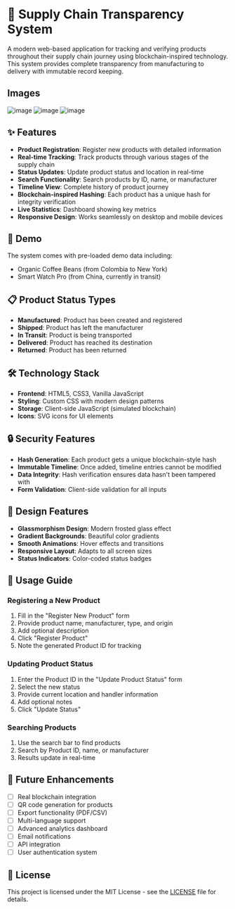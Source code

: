 # 🔗 Supply Chain Transparency System

A modern web-based application for tracking and verifying products throughout their supply chain journey using blockchain-inspired technology. This system provides complete transparency from manufacturing to delivery with immutable record keeping.

## Images
![image](https://github.com/user-attachments/assets/473fa6b2-70d8-432c-a5a2-19a32bbaba04)
![image](https://github.com/user-attachments/assets/c75df6d8-a6db-48b0-a8be-0e9a532eafe4)
![image](https://github.com/user-attachments/assets/34351680-326c-42d2-911a-125ea8168b05)

## ✨ Features

- **Product Registration**: Register new products with detailed information
- **Real-time Tracking**: Track products through various stages of the supply chain
- **Status Updates**: Update product status and location in real-time
- **Search Functionality**: Search products by ID, name, or manufacturer
- **Timeline View**: Complete history of product journey
- **Blockchain-inspired Hashing**: Each product has a unique hash for integrity verification
- **Live Statistics**: Dashboard showing key metrics
- **Responsive Design**: Works seamlessly on desktop and mobile devices

## 🚀 Demo

The system comes with pre-loaded demo data including:
- Organic Coffee Beans (from Colombia to New York)
- Smart Watch Pro (from China, currently in transit)

## 📋 Product Status Types

- **Manufactured**: Product has been created and registered
- **Shipped**: Product has left the manufacturer
- **In Transit**: Product is being transported
- **Delivered**: Product has reached its destination
- **Returned**: Product has been returned

## 🛠️ Technology Stack

- **Frontend**: HTML5, CSS3, Vanilla JavaScript
- **Styling**: Custom CSS with modern design patterns
- **Storage**: Client-side JavaScript (simulated blockchain)
- **Icons**: SVG icons for UI elements

## 🔒 Security Features

- **Hash Generation**: Each product gets a unique blockchain-style hash
- **Immutable Timeline**: Once added, timeline entries cannot be modified
- **Data Integrity**: Hash verification ensures data hasn't been tampered with
- **Form Validation**: Client-side validation for all inputs

## 🎨 Design Features

- **Glassmorphism Design**: Modern frosted glass effect
- **Gradient Backgrounds**: Beautiful color gradients
- **Smooth Animations**: Hover effects and transitions
- **Responsive Layout**: Adapts to all screen sizes
- **Status Indicators**: Color-coded status badges

## 📱 Usage Guide

### Registering a New Product

1. Fill in the "Register New Product" form
2. Provide product name, manufacturer, type, and origin
3. Add optional description
4. Click "Register Product"
5. Note the generated Product ID for tracking

### Updating Product Status

1. Enter the Product ID in the "Update Product Status" form
2. Select the new status
3. Provide current location and handler information
4. Add optional notes
5. Click "Update Status"

### Searching Products

1. Use the search bar to find products
2. Search by Product ID, name, or manufacturer
3. Results update in real-time

## 🚧 Future Enhancements

- [ ] Real blockchain integration
- [ ] QR code generation for products
- [ ] Export functionality (PDF/CSV)
- [ ] Multi-language support
- [ ] Advanced analytics dashboard
- [ ] Email notifications
- [ ] API integration
- [ ] User authentication system

## 📄 License

This project is licensed under the MIT License - see the [LICENSE](LICENSE) file for details.
